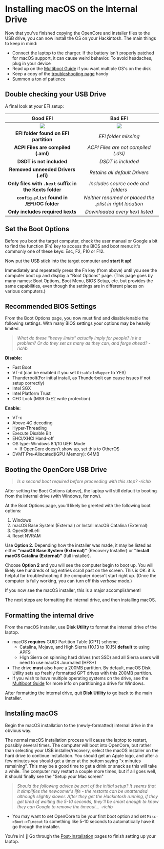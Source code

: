 # Installing macOS on the Internal Drive

Now that you've finished copying the OpenCore and installer files to the
USB drive, you can now install the OS on your Hackintosh.
The main things to keep in mind:

* Connect the laptop to the charger.
If the battery isn't properly patched for macOS support, it can cause weird behavior.
To avoid headaches, plug in your device
* Read up on the [Multiboot Guide](https://hackintosh-multiboot.gitbook.io/hackintosh-multiboot/)
if you want multiple OS's on the disk
* Keep a copy of the [troubleshooting page](https://dortania.github.io/OpenCore-Desktop-Guide/troubleshooting/troubleshooting.html) handy
* Summon a ton of patience

## Double checking your USB Drive

A final look at your EFI setup:

| Good EFI          |  Bad EFI |
:-------------------------:|:-------------------------:
![](/images/installation/install-md/good-efi.png)  |  ![](/images/installation/install-md/bad-efi.png) |
|  **EFI folder found on EFI partition** | *EFI folder missing* |
|  **ACPI Files are compiled (.aml)** | *ACPI Files are not compiled (.dsl)* |
|  **DSDT is not included** | *DSDT is included* |
|  **Removed unneeded Drivers (.efi)** | *Retains all default Drivers* |
|  **Only files with `.kext` suffix in the Kexts folder** | *Includes source code and folders* |
|  **`config.plist` found in /EFI/OC folder** | *Neither renamed or placed the .plist in right location* |
|  **Only includes required kexts** | *Downloaded every kext listed* |

## Set the Boot Options

Before you boot the target computer, check the user manual or Google a bit to find
the function (Fn) key to access the BIOS and boot menu:
it's commonly one of these keys: Esc, F2, F10 or F12.

Now put the USB stick into the target computer and **start it up!**

Immediately and repeatedly press the Fn key (from above) until you see
the computer boot up and display a "Boot Options" page.
(This page goes by many names: Boot Options, Boot Menu, BIOS Setup, etc. but provides the same capabilities,
even though the settings are in different places on various computers.)

## Recommended BIOS Settings

From the Boot Options page, you now must find and disable/enable the following settings.
With many BIOS settings your options may be heavily limited.

> *What do these "heavy limits" actually imply for people?
Is it a problem? Or do they set as many as they can, and forge ahead? -richb*

**Disable:**

* Fast Boot
* VT-d (can be enabled if you set `DisableIoMapper` to YES)
* Thunderbolt(For initial install, as Thunderbolt can cause issues if not setup correctly)
* Intel SGX
* Intel Platform Trust
* CFG Lock (MSR 0xE2 write protection)

**Enable:**

* VT-x
* Above 4G decoding
* Hyper-Threading
* Execute Disable Bit
* EHCI/XHCI Hand-off
* OS type: Windows 8.1/10 UEFI Mode
  * If OpenCore doesn't show up, set this to OtherOS
* DVMT Pre-Allocated(iGPU Memory): 64MB

## Booting the OpenCore USB Drive

> *Is a second boot required before proceeding with this step? -richb*

After setting the Boot Options (above), the laptop will still default to booting from the internal drive (with Windows, for now).

At the Boot Options page, you'll likely be greeted with the following boot options:

1. Windows
2. macOS Base System (External) *or* Install macOS Catalina (External)
3. OpenShell.efi
4. Reset NVRAM

Use **Option 2.**
Depending how the installer was made, it may be listed as either
**"macOS Base System (External)"** (Recovery Installer) or
**"Install macOS Catalina (External)"** (full installer).

Choose **Option 2** and you will see the computer begin to boot up.
You will likely see hundreds of log entries scroll past on the screen.
This is OK: it is helpful for troubleshooting if the computer doesn't start right up.
(Once the computer is fully working, you can turn off this *verbose* mode.)

If you now see the macOS installer, this is a major accomplishment!

The next steps are formatting the internal drive, and then installing macOS.

## Formatting the internal drive

From the macOS Installer, use **Disk Utility** to format the internal drive of the laptop.

* macOS **requires** GUID Partition Table (GPT) scheme.
  * Catalina, Mojave, and High Sierra (10.13 to 10.15) **default** to using APFS
  * High Sierra on spinning hard drives (not SSD) and all Sierra users will need to use macOS Journaled (HFS+)
* The drive **must** also have a 200MB partition.
By default, macOS Disk Utility sets up freshly formatted GPT drives with this 200MB partition.
* If you wish to have multiple operating systems on the drive,
see the [Multiboot Guide](https://hackintosh-multiboot.gitbook.io/hackintosh-multiboot/)
for more info on partitioning a drive for Windows.

After formatting the internal drive, quit **Disk Utility** to go back to the main Installer.

## Installing macOS

Begin the macOS installation to the (newly-formatted) internal drive in the obvious way.

The normal macOS installation process will cause the laptop to restart, possibly several times.
The computer will boot into OpenCore, but rather than selecting your USB installer/recovery,
select the macOS installer on the hard drive to continue installation.
You should get an Apple logo, and after a few minutes you should get a timer at the bottom saying "x minutes remaining".
This may be a good time to get a drink or snack as this will take a while.
The computer may restart a couple more times, but if all goes well, it should finally see the "Setup your Mac screen"

> *Should the following advice be part of the initial setup?
It seems that it simplifies the newcomer's life -
the restarts can be unattended although slightly slower.
After they get the Hackintosh running, if they get tired of waiting the 5-10 seconds,
they'll be smart enough to know they can Google to remove the timeout... -richb*

* You may want to set OpenCore to be your first boot option and set `Misc->Boot->Timeout` to something like 5-10 seconds to automatically have it go through the installer.

You're in! 🎉
Go through the [Post-Installation](../post-install/README.md) pages to finish setting up your laptop.
